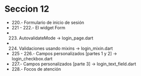 # Seccion 12

* 220.- Formulario de inicio de sesión
* 221 - 222.- El widget Form
* 223. AutovalidateMode -> login_page.dart
* 224. Validaciones usando mixins -> login_mixin.dart
* 225 - 226.- Campos personalizados [partes 1 y 2] -> login_checkbox.dart
* 227.- Campos personalizados [parte 3] -> login_text_field.dart
* 228.- Focos de atención 
